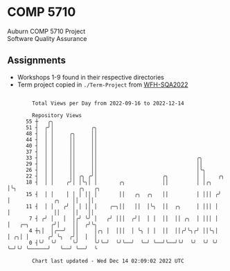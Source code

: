 # COMP 5710
Auburn COMP 5710 Project  
Software Quality Assurance

## Assignments
- Workshops 1-9 found in their respective directories
- Term project copied in `./Term-Project` from [WFH-SQA2022](https://github.com/wumphlett/WFH-SQA2022-AUBURN)

```

        Total Views per Day from 2022-09-16 to 2022-12-14

        Repository Views
      55 ┼   ╭╮
      51 ┤  ╭╯│            ╭╮
      48 ┤  │ │     ╭╮     ││
      44 ┤  │ │     ││     ││
      40 ┤  │ │     ││     ││
      37 ┤  │ │     ││     ││
      33 ┤  │ │     ││     ││                                ╭╮
      29 ┤  │ │     ││     ││                                ││
      26 ┤  │ │     ││     ││                                │╰╮
      22 ┤  │ │     ││ ╭╮ ╭╯│                     ╭╮         │ │    ╭╮
      18 ┤  │ │    ╭╯│ │╰╮│ │       ╭╮            ││         │ │╭╮  │╰╮                    ╭╮   ╭╮
      15 ┤  │ │    │ │ │ ││ │       ││   ╭╮  ╭╮   ││         │ │││ ╭╯ │              ╭╮    ││   ││
      11 ┤  │ │   ╭╯ │ │ ││ │    ╭─╮││   ││  │╰╮  ││  ╭╮     │ │││ │  │              ││    ││   ││
       7 ┤ ╭╯ │   │  │╭╯ ╰╯ │   ╭╯ │││  ╭╯│  │ │  ││  ││ ╭╮  │ │││ │  │   ╭─╮       ╭╯│    ││  ╭╯╰╮
       4 ┼╮│  │╭──╯  ││     │╭╮ │  │││  │ ╰╮ │ │  ││  ││╭╯╰╮╭╯ ││╰╮│  │ ╭╮│ │      ╭╯ ╰╮  ╭╯│  │  │
       0 ┤╰╯  ╰╯     ╰╯     ╰╯╰─╯  ╰╯╰──╯  ╰─╯ ╰──╯╰──╯╰╯  ╰╯  ╰╯ ╰╯  ╰─╯╰╯ ╰──────╯   ╰──╯ ╰──╯  ╰

        Chart last updated - Wed Dec 14 02:09:02 2022 UTC
        
```

